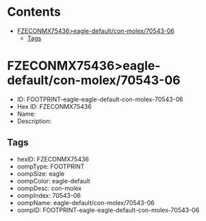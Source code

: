 



Contents
========

* [FZECONMX75436>eagle-default/con-molex/70543-06](#fzeconmx75436eagle-defaultcon-molex70543-06)
	* [Tags](#tags)

# FZECONMX75436>eagle-default/con-molex/70543-06

- ID: FOOTPRINT-eagle-eagle-default-con-molex-70543-06
- Hex ID: FZECONMX75436
- Name: 
- Description: 

## Tags

- hexID: FZECONMX75436
- oompType: FOOTPRINT
- oompSize: eagle
- oompColor: eagle-default
- oompDesc: con-molex
- oompIndex: 70543-06
- oompName: eagle-default/con-molex/70543-06
- oompID: FOOTPRINT-eagle-eagle-default-con-molex-70543-06
